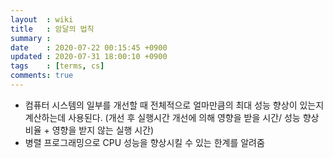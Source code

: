 ```yaml
---
layout  : wiki
title   : 암달의 법칙
summary : 
date    : 2020-07-22 00:15:45 +0900
updated : 2020-07-31 18:00:10 +0900
tags    : [terms, cs]
comments: true
---
```


* 컴퓨터 시스템의 일부를 개선할 때 전체적으로 얼마만큼의 최대 성능 향상이 있는지 계산하는데 사용된다. 
(개선 후 실행시간  개선에 의해 영향을 받을 시간/ 성능 향상 비율 + 영향을 받지 않는 실행 시간)
* 병렬 프로그래밍으로 CPU 성능을 향상시킬 수 있는 한계를 알려줌
